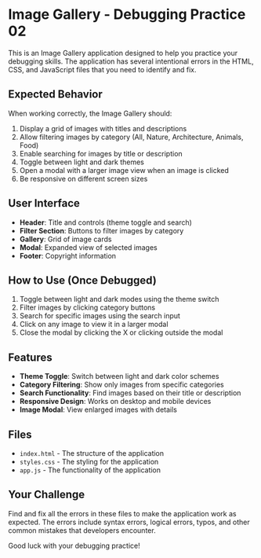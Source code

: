 # Image Gallery - Debugging Practice 02

This is an Image Gallery application designed to help you practice your debugging skills. The application has several intentional errors in the HTML, CSS, and JavaScript files that you need to identify and fix.

## Expected Behavior

When working correctly, the Image Gallery should:

1. Display a grid of images with titles and descriptions
2. Allow filtering images by category (All, Nature, Architecture, Animals, Food)
3. Enable searching for images by title or description
4. Toggle between light and dark themes
5. Open a modal with a larger image view when an image is clicked
6. Be responsive on different screen sizes

## User Interface

- **Header**: Title and controls (theme toggle and search)
- **Filter Section**: Buttons to filter images by category
- **Gallery**: Grid of image cards
- **Modal**: Expanded view of selected images
- **Footer**: Copyright information

## How to Use (Once Debugged)

1. Toggle between light and dark modes using the theme switch
2. Filter images by clicking category buttons
3. Search for specific images using the search input
4. Click on any image to view it in a larger modal
5. Close the modal by clicking the X or clicking outside the modal

## Features

- **Theme Toggle**: Switch between light and dark color schemes
- **Category Filtering**: Show only images from specific categories
- **Search Functionality**: Find images based on their title or description
- **Responsive Design**: Works on desktop and mobile devices
- **Image Modal**: View enlarged images with details

## Files

- `index.html` - The structure of the application
- `styles.css` - The styling for the application
- `app.js` - The functionality of the application

## Your Challenge

Find and fix all the errors in these files to make the application work as expected. The errors include syntax errors, logical errors, typos, and other common mistakes that developers encounter.

Good luck with your debugging practice!

